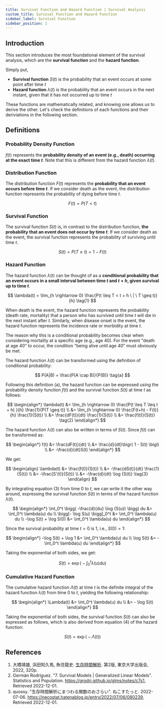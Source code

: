 ```yaml
---
title: Survival Function and Hazard Function | Survival Analysis
custom_title: Survival Function and Hazard Function
sidebar_label: Survival Function
sidebar_position: 1
---
```


## Introduction
This section introduces the most foundational element of the survival analysis, which are the **survival function** and the **hazard function**.

Simply put,
- **Survival function** $S(t)$ is the probability that an event occurs at some point after time $t$
- **Hazard function** $\lambda(t)$ is the probability that an event occurs in the next instant, given that it has not occurred up to time $t$

These functions are mathematically related, and knowing one allows us to derive the other. Let's check the definitions of each functions and their deriviations in the following section.

## Definitions

### Probability Density Function
$f(t)$ represents the **probability density of an event (e.g., death) occurring at the exact time $t$**. Note that this is different from the hazard function $\lambda(t)$.

### Distribution Function
The distribution function $F(t)$ represents the **probability that an event occurs before time $t$**. If we consider death as the event, the distribution function represents the probability of dying before time $t$.

$$
F(t) = P(T < t)
$$

### Survival Function
The survival function $S(t)$ is, in contrast to the distribution function, **the probability that an event does not occur by time $t$**. If we consider death as the event, the survival function represents the probability of surviving until time $t$.

$$
S(t) = P(T \geq t) = 1 - F(t)
$$

### Hazard Function
The hazard function $\lambda(t)$ can be thought of as a **conditional probability that an event occurs in a small interval between time $t$ and $t+h$, given survival up to time $t$**.

$$
\lambda(t) = \lim_{h \rightarrow 0} \frac{P(t \leq T < t + h \ | \ T \geq t)}{h}
\tag{1}
$$

When death is the event, the hazard function represents the probability (death rate, mortality) that a person who has survived until time $t$ will die in the next instant after $t$. Similarly, when disease onset is the event, the hazard function represents the incidence rate or morbidity at time $t$.

The reason why this is a conditional probability becomes clear when considering mortality at a specific age (e.g., age 40). For the event "death at age 40" to occur, the condition "being alive until age 40" must obviously be met.

The hazard function $\lambda(t)$ can be transformed using the definition of conditional probability:

$$
P(A|B) = \frac{P(A \cap B)}{P(B)} \tag{a}
$$

Following this definition (a), the hazard function can be expressed using the probability density function $f(t)$ and the survival function $S(t)$ at time $t$ as follows:

$$
\begin{align*}
   \lambda(t)
       &= \lim_{h \rightarrow 0} \frac{P(t \leq T \leq t + h) }{h} \frac{1}{P(T \geq t)} \\
       &= \lim_{h \rightarrow 0} \frac{F(t+h) - F(t)}{h} \frac{1}{S(t)} \\
       &= \frac{dF(t)}{dt} \frac{1}{S(t)} \\
       &= \frac{f(t)}{S(t)}
   \tag{2}
\end{align*}
$$

The hazard function $\lambda(t)$ can also be written in terms of $S(t)$. Since $f(t)$ can be transformed as:

$$
\begin{align*}
   f(t)
       &= \frac{dF(t)}{dt} \\
       &= \frac{d}{dt}\bigr( 1 - S(t) \bigl) \\
       &= -\frac{d}{dt}S(t)
\end{align*}
$$

We get:

$$
\begin{align}
   \lambda(t)
       &= \frac{f(t)}{S(t)} \\
       &= -\frac{dS(t)}{dt} \frac{1}{S(t)} \\
       &= -\frac{S'(t)}{S(t)} \\
       &= -\frac{d}{dt} \log {S(t)}
   \tag{3}
\end{align}
$$

By integrating equation (3) from time 0 to $t$, we can write it the other way around, expressing the survival function $S(t)$ in terms of the hazard function $\lambda(t)$.

$$
\begin{align*}
\int_0^t \bigg( -\frac{d}{du} \log {S(u)} \bigg) du &= \int_0^t \lambda(u) du \\
\bigg[- \log S(u) \bigg]_0^t &= \int_0^t \lambda(u) du \\
-\log S(t) + \log S(0) &= \int_0^t \lambda(u) du
\end{align*}
$$

Since the survival probability at time $t=0$ is 1, i.e., $S(0)=1$:

$$
\begin{align*}
-\log S(t) + \log 1 &= \int_0^t \lambda(u) du \\
\log S(t) &= - \int_0^t \lambda(u) du
\end{align*}
$$

Taking the exponential of both sides, we get:

$$
S(t) = \exp \bigg( - \int_0^t \lambda(u) du \bigg) \tag{4}
$$

### Cumulative Hazard Function
The cumulative hazard function $\Lambda(t)$ at time $t$ is the definite integral of the hazard function $\lambda(t)$ from time 0 to $t$, yielding the following relationship:

$$
\begin{align*}
\Lambda(t)
   &= \int_0^t \lambda(u) du \\
   &= - \log S(t)
\end{align*}
$$

Taking the exponential of both sides, the survival function $S(t)$ can also be expressed as follows, which is also derived from equation (4) of the hazard function:

$$
S(t) = \exp \big( - \Lambda(t) \big)
$$

<!-- 
## はじめに
生存関数とハザード関数を扱う。
- 生存関数$S(t)$: ある時点$t$以降のどこかでイベントが生じる確率
- ハザード関数$\lambda(t)$: ある時点$t$まではイベントが生じておらず、$t$のすぐ次の瞬間イベントが起こる確率

## 関係性
これらの関数は数学的に等価であり、一方ががわかれば他方も導くことができる。

## 定義

### 確率密度関数 $f(t)$
時点 $t$ の瞬時に、あるイベント(e.g. 死亡)が発生する確率密度を $f(t)$ として示す。後述するように、確率密度関数はハザード関数とは異なることに留意したい。

### 分布関数 $F(t)$
分布関数 $F(t)$ は、 $t$ 時点より前にイベントが発生する確率を示す。死亡をイベントとして考えるとすると、分布関数は時点 $t$ 以前に死亡する確率を表す。

$$
F(t) = P(T < t)
$$

### 生存関数
生存関数 survival function $S(t)$ は分布関数とは対照的に、時点 $t$ までイベントが起こらない確率を示す。死亡をイベントとして考えると、生存関数は時点 $t$ まで生き残る確率を示す。

$$
S(t) = P(T \geq t) = 1 - F(t)
$$

### ハザード関数
ハザード関数 hazard function $\lambda(t)$ は、時点 $t$ まで生存するという条件のもとで、イベントが時点 $t$ と $t+h$ の間の微小な期間に生じる[条件付き確率](#)として考えることができる。

$$
\lambda(t) = \lim_{h \rightarrow 0} \frac{P(t \leq T < t + h \ | \ T \geq t)}{h}
\tag{1}
$$

死亡をイベントとしたとき、ハザード関数は時点 $t$ まで生存していた人が $t$ を過ぎた次の瞬間に死亡する確率（時点 $t$ での死亡率 death rate, mortality）を示す。また疾患の発症をイベントとしたときには、ハザード関数は時点 $t$ での罹患率 incidence rate, morbidity を示す。


なぜ条件付き確率なのかについては、特定の年齢における死亡率（40歳死亡率など）を例に取って考えるとわかりやすい。「40歳で死亡する」というイベントが発生するためには、「40歳まで生きている」ことが条件となるのは明らかだろう。

ハザード関数 $\lambda(t)$ は、[条件付き確率の定義](#)によって変形することが可能である。

$$
P(A|B) = \frac{P(A \cap B)}{P(B)}
\tag{a}
$$

上記の定義(a)に従って変形すると、ハザード関数は、時点 $t$ における確率密度関数 $f(t)$ と生存関数 $S(t)$ を用いて、次のように表される。

$$
\begin{align*}
    \lambda(t)
        &= \lim_{h \rightarrow 0} \frac{P(t \leq T \leq t + h) }{h} \frac{1}{P(T \geq t)} \\
        &= \lim_{h \rightarrow 0} \frac{F(t+h) - F(t)}{h} \frac{1}{S(t)} \\
        &= \frac{dF(t)}{dt} \frac{1}{S(t)} \\
        &= \frac{f(t)}{S(t)}
    \tag{2}
\end{align*}
$$

また、ハザード関数は $S(t)$ の式としても書くことができる。 $f(t)$ は

$$
\begin{align*}
    f(t)
        &= \frac{dF(t)}{dt} \\
        &= \frac{d}{dt}\bigr( 1 - S(t) \bigl) \\
        &= -\frac{d}{dt}S(t)
\end{align*}
$$

のように変形できるので、

$$
\begin{align*}
    \lambda(t)
        &= \frac{f(t)}{S(t)} \\
        &= -\frac{dS(t)}{dt} \frac{1}{S(t)} \\
        &= -\frac{S'(t)}{S(t)} \\
        &= -\frac{d}{dt} \log {S(t)}
    \tag{3}
\end{align*}
$$

となる。

なお、式(3)を時点0から $t$ までの範囲で積分することによって、生存関数 $S(t)$ をハザード関数 $\lambda(t)$ を用いて示すことができる。

$$
\begin{align*}
\int_0^t \bigg( -\frac{d}{du} \log {S(u)} \bigg) du &= \int_0^t \lambda(u) du \\
\bigg[- \log S(u) \bigg]_0^t &= \int_0^t \lambda(u) du \\
-\log S(t) + \log S(0) &= \int_0^t \lambda(u) du
\end{align*}
$$

時点 $t=0$ において生存確率は1、つまり $S(0)=1$ であるから、

$$
\begin{align*}
-\log S(t) + \log 1 &= \int_0^t \lambda(u) du \\
\log S(t) &= - \int_0^t \lambda(u) du
\end{align*}
$$

両辺の指数を取ると

$$
\begin{align*}
S(t)
    & = \exp \bigg( - \int_0^t \lambda(u) du \bigg) \tag{4}
\end{align*}
$$

となる。



### 累積ハザード関数
時点 $t$ での累積ハザード関数は、ハザード関数を時点0から $t$ までの間の定積分であるので次の関係性が成り立つ。

$$
\begin{align*}
\Lambda(t)
    &= \int_0^t \lambda(u) du \\
    &= - \log S(t)
\end{align*}
$$

両辺について指数を取ると、生存関数 $S(t)$ は次のようにも表される。これはハザード関数の式(4)からも導かれる。

$$
\begin{align*}
S(t)
    &= \exp \big( - \Lambda(t) \big)
\end{align*}
$$ -->

## References
1. 大橋靖雄, 浜田知久馬, 魚住龍史. [生存時間解析](https://www.hanmoto.com/bd/isbn/9784130623223). 第2版, 東京大学出版会, 2022, 320p.
1. Germán Rodríguez. "7. Survival Models | Generalized Linear Models". Statistics and Population. https://grodri.github.io/glms/notes/c7s1, Retrieved 2022-12-01.
1. quossy. "生存時間解析にまつわる関数のおさらい". ねこすたっと. 2022-07-06. https://necostat.hatenablog.jp/entry/2022/07/06/080239, Retrieved 2022-12-01.
